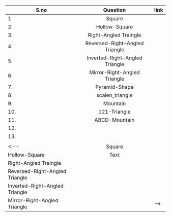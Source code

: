 | S.no  | Question  |  link |
|---|:---:|---|
|  1. | Square  |   |
| 2.  | Hollow-Square  |   |
|   3.| Right-Angled Traingle  |   |
|  4. |  Reversed-Right-Angled Triangle |   |
|5.   |  Inverted-Right-Angled Triangle |   |
|  6. | Mirror-Right-Angled Triangle  |   |
| 7.  | Pyramid-Shape  |   |
| 8.  | scalen_triangle  |   |
| 9.  | Mountain  |   |
|  10. | 121-Triangle  |   |
|  11. | ABCD-Mountain  |   |
| 12.  |   |   |
| 13.  |   |   |
|   |   |   |
<!-- | Square |  |
| Hollow-Square | Text |
|Right-Angled Traingle| |
|Reversed-Right-Angled Triangle| |
|Inverted-Right-Angled Triangle| |
|Mirror-Right-Angled Triangle| | -->
